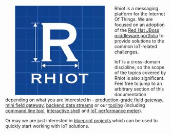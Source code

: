 <a href="https://github.com/rhiot/rhiot"><img src="images/rhiot.png" align="left" height="280" hspace="30"></a> Rhiot is a messaging platform for the Internet Of Things. We are focused on an adoption of the
[Red Hat JBoss middleware portfolio](http://www.redhat.com/en/technologies/jboss-middleware) to provide solutions to
the common IoT-related challenges.

IoT is a cross-domain discipline, so the scope of the topics covered by Rhiot is also significant. Feel free to jump
to an arbitrary section of this documentation depending on what you are interested in - [production-grade field gateway](gateway/index.md), [mini field gateway](gateway/mini/index.md), 
[backend data streams](backend/index.md) or our [tooling](tooling/index.md) (including [command line tool](tooling/cmd.md), [interactive shell](tooling/shell.md) and 
[IoT performance meter](https://rhiot.gitbooks.io/rhiotdocumentation/content/performance/index.html)).

Or may we are just interested in [blueprint projects](quickstarts/index.md) which can be used to quickly start working with IoT solutions.